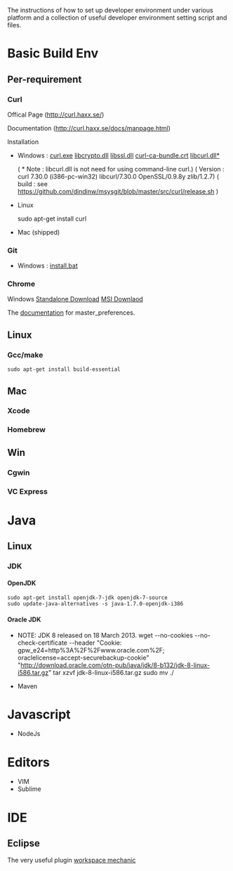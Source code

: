 The instructions of how to set up developer environment under various platform and a collection of useful developer environment setting script and files.





Basic Build Env
===============


Per-requirement
---------------

### Curl 

Offical Page (http://curl.haxx.se/)

Documentation (http://curl.haxx.se/docs/manpage.html)

Installation

   * Windows : [curl.exe][d_curl_1] [libcrypto.dll][d_curl_2] [libssl.dll][d_curl_3] [curl-ca-bundle.crt][d_curl_4] [libcurl.dll*][d_curl_5]

     (  * Note : libcurl.dll is not need for using command-line curl.)
     ( Version : curl 7.30.0 (i386-pc-win32) libcurl/7.30.0 OpenSSL/0.9.8y zlib/1.2.7)
     (   build : see https://github.com/dindinw/msysgit/blob/master/src/curl/release.sh )

   * Linux 

        sudo apt-get install curl
   
   * Mac (shipped)

[d_curl_1]:https://github.com/dindinw/msysgit/raw/master/mingw/bin/curl.exe
[d_curl_2]:https://github.com/dindinw/msysgit/raw/master/mingw/bin/libcrypto.dll
[d_curl_3]:https://github.com/dindinw/msysgit/raw/master/mingw/bin/libssl.dll
[d_curl_4]:https://github.com/dindinw/msysgit/raw/master/mingw/bin/curl-ca-bundle.crt
[d_curl_5]:https://github.com/dindinw/msysgit/raw/master/mingw/bin/libcurl.dll

### Git

* Windows : [install.bat][d_git_1]

[d_git_1]:https://github.com/dindinw/usersettings/raw/master/git/install.bat

### Chrome

Windows [Standalone Download][chrome_win] [MSI Downlaod][chrome_win_msi]

The [documentation][chrome_master_perf_doc] for master_preferences.

[chrome_win]:https://dl.google.com/tag/s/appguid%3D%7B8A69D345-D564-463C-AFF1-A69D9E530F96%7D%26iid%3D%7B4CCCCB56-E8B8-F482-D457-3DF54C9B95C0%7D%26lang%3Den%26browser%3D3%26usagestats%3D0%26appname%3DGoogle%2520Chrome%26needsadmin%3Dtrue%26installdataindex%3Ddefaultbrowser/update2/installers/ChromeStandaloneSetup.exe
[chrome_win_msi]:https://dl.google.com/tag/s/appguid%3D%7B8A69D345-D564-463C-AFF1-A69D9E530F96%7D%26iid%3D%7BCA8DF948-A4C1-39A2-F252-9F2344D3C552%7D%26lang%3Den%26browser%3D4%26usagestats%3D0%26appname%3DGoogle%2520Chrome%26needsadmin%3Dprefers/edgedl/chrome/install/GoogleChromeStandaloneEnterprise.msi

[chrome_master_perf_doc]:https://support.google.com/chrome/a/answer/187948

Linux
-----
### Gcc/make

    sudo apt-get install build-essential 

Mac
---

### Xcode
### Homebrew

Win
---

### Cgwin
### VC Express

Java
====

Linux
-----
### JDK
 

#### OpenJDK 
    sudo apt-get install openjdk-7-jdk openjdk-7-source
    sudo update-java-alternatives -s java-1.7.0-openjdk-i386    
#### Oracle JDK
* NOTE: JDK 8 released on 18 March 2013.
    wget --no-cookies --no-check-certificate --header "Cookie: gpw_e24=http%3A%2F%2Fwww.oracle.com%2F; oraclelicense=accept-securebackup-cookie" "http://download.oracle.com/otn-pub/java/jdk/8-b132/jdk-8-linux-i586.tar.gz"
    tar xzvf jdk-8-linux-i586.tar.gz 
    sudo mv ./

* Maven

Javascript
==========

* NodeJs

Editors
=======

* VIM
* Sublime


IDE
===

Eclipse
-------

The very useful plugin [workspace mechanic][1]

[1]:https://code.google.com/a/eclipselabs.org/p/workspacemechanic/
